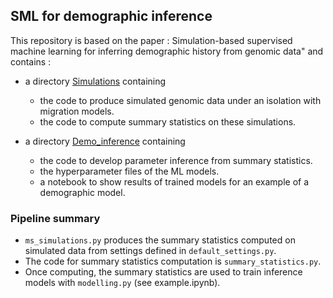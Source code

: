 ## SML for demographic inference

This repository is based on the paper : Simulation-based supervised machine learning for inferring demographic history from genomic data" and contains :

- a directory [Simulations](Simulations/) containing
  - the code to produce simulated genomic data under an isolation with migration models.
  - the code to compute summary statistics on these simulations.

- a directory [Demo_inference](Demo_inference/) containing
  - the code to develop parameter inference from summary statistics.
  - the hyperparameter files of the ML models.
  - a notebook to show results of trained models for an example of a demographic model.
 

### Pipeline summary

- `ms_simulations.py` produces the summary statistics computed on simulated data from settings defined in `default_settings.py`.
- The code for summary statistics computation is `summary_statistics.py`.
- Once computing, the summary statistics are used to train inference models with `modelling.py` (see example.ipynb).
